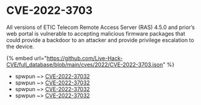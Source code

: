 # CVE-2022-3703

All versions of ETIC Telecom Remote Access Server (RAS) 4.5.0 and prior’s web portal is vulnerable to accepting malicious firmware packages that could provide a backdoor to an attacker and provide privilege escalation to the device.

{% embed url="https://github.com/Live-Hack-CVE/full_database/blob/main/cves/2022/CVE-2022-3703.json" %}


* spwpun ~> [CVE-2022-37032](https://www.alice-snow.ru/2022/database/cve-2022-3703/cve-2022-37032-spwpun)
* spwpun ~> [CVE-2022-37032](https://www.alice-snow.ru/2022/database/cve-2022-3703/cve-2022-37032-spwpun)
* spwpun ~> [CVE-2022-37032](https://www.alice-snow.ru/2022/database/cve-2022-3703/cve-2022-37032-spwpun)
* spwpun ~> [CVE-2022-37032](https://www.alice-snow.ru/2022/database/cve-2022-3703/cve-2022-37032-spwpun)